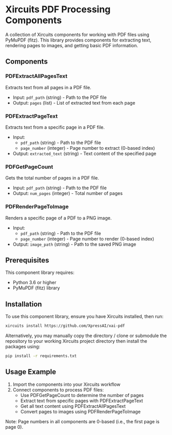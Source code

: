 # Xircuits PDF Processing Components

A collection of Xircuits components for working with PDF files using PyMuPDF (fitz). This library provides components for extracting text, rendering pages to images, and getting basic PDF information.

## Components

### PDFExtractAllPagesText
Extracts text from all pages in a PDF file.
- Input: `pdf_path` (string) - Path to the PDF file
- Output: `pages` (list) - List of extracted text from each page

### PDFExtractPageText
Extracts text from a specific page in a PDF file.
- Input: 
  - `pdf_path` (string) - Path to the PDF file
  - `page_number` (integer) - Page number to extract (0-based index)
- Output: `extracted_text` (string) - Text content of the specified page

### PDFGetPageCount
Gets the total number of pages in a PDF file.
- Input: `pdf_path` (string) - Path to the PDF file
- Output: `num_pages` (integer) - Total number of pages

### PDFRenderPageToImage
Renders a specific page of a PDF to a PNG image.
- Input:
  - `pdf_path` (string) - Path to the PDF file
  - `page_number` (integer) - Page number to render (0-based index)
- Output: `image_path` (string) - Path to the saved PNG image

## Prerequisites

This component library requires:
- Python 3.6 or higher
- PyMuPDF (fitz) library

## Installation

To use this component library, ensure you have Xircuits installed, then run:

```bash
xircuits install https://github.com/XpressAI/xai-pdf
```

Alternatively, you may manually copy the directory / clone or submodule the repository to your working Xircuits project directory then install the packages using:

```bash
pip install -r requirements.txt
```

## Usage Example

1. Import the components into your Xircuits workflow
2. Connect components to process PDF files:
   - Use PDFGetPageCount to determine the number of pages
   - Extract text from specific pages with PDFExtractPageText
   - Get all text content using PDFExtractAllPagesText
   - Convert pages to images using PDFRenderPageToImage

Note: Page numbers in all components are 0-based (i.e., the first page is page 0).
